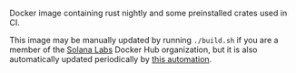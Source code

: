 Docker image containing rust nightly and some preinstalled crates used in CI.

This image may be manually updated by running `./build.sh` if you are a member
of the [Solana Labs](https://hub.docker.com/u/solanalabs/) Docker Hub
organization, but it is also automatically updated periodically by
[this automation](https://buildkite.com/solana-labs/solana-ci-docker-rust-nightly).
